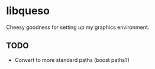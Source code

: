 libqueso
========

Cheesy goodness for setting up my graphics environment.

TODO
----
* Convert to more standard paths (boost paths?)
